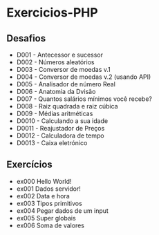 # Exercicios-PHP

## Desafios
- D001 - Antecessor e sucessor
- D002 - Números aleatórios
- D003 - Conversor de moedas v.1
- D004 - Conversor de moedas v.2 (usando API)
- D005 - Analisador de número Real
- D006 - Anatomia da Dvisão
- D007 - Quantos salários mínimos você recebe?
- D008 - Raiz quadrada e raiz cúbica
- D009 - Médias aritméticas
- D0010 - Calculando a sua idade
- D0011 - Reajustador de Preços
- D0012 - Calculadora de tempo
- D0013 - Caixa eletrónico

## Exercícios
- ex000 Hello World!
- ex001 Dados servidor!
- ex002 Data e hora
- ex003 Tipos primitivos
- ex004 Pegar dados de um input
- ex005 Super globais
- ex006 Soma de valores
